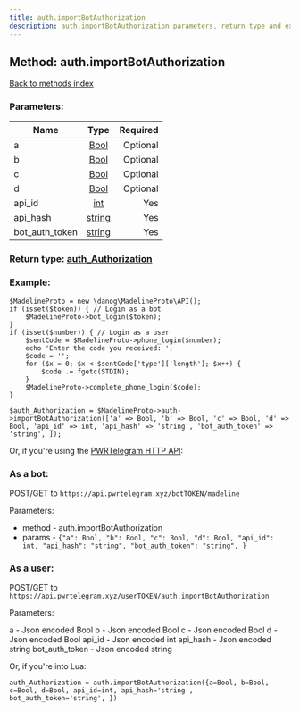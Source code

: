 ```yaml
---
title: auth.importBotAuthorization
description: auth.importBotAuthorization parameters, return type and example
---
```

## Method: auth.importBotAuthorization  
[Back to methods index](index.md)


### Parameters:

| Name     |    Type       | Required |
|----------|:-------------:|---------:|
|a|[Bool](../types/Bool.md) | Optional|
|b|[Bool](../types/Bool.md) | Optional|
|c|[Bool](../types/Bool.md) | Optional|
|d|[Bool](../types/Bool.md) | Optional|
|api\_id|[int](../types/int.md) | Yes|
|api\_hash|[string](../types/string.md) | Yes|
|bot\_auth\_token|[string](../types/string.md) | Yes|


### Return type: [auth\_Authorization](../types/auth_Authorization.md)

### Example:


```
$MadelineProto = new \danog\MadelineProto\API();
if (isset($token)) { // Login as a bot
    $MadelineProto->bot_login($token);
}
if (isset($number)) { // Login as a user
    $sentCode = $MadelineProto->phone_login($number);
    echo 'Enter the code you received: ';
    $code = '';
    for ($x = 0; $x < $sentCode['type']['length']; $x++) {
        $code .= fgetc(STDIN);
    }
    $MadelineProto->complete_phone_login($code);
}

$auth_Authorization = $MadelineProto->auth->importBotAuthorization(['a' => Bool, 'b' => Bool, 'c' => Bool, 'd' => Bool, 'api_id' => int, 'api_hash' => 'string', 'bot_auth_token' => 'string', ]);
```

Or, if you're using the [PWRTelegram HTTP API](https://pwrtelegram.xyz):

### As a bot:

POST/GET to `https://api.pwrtelegram.xyz/botTOKEN/madeline`

Parameters:

* method - auth.importBotAuthorization
* params - `{"a": Bool, "b": Bool, "c": Bool, "d": Bool, "api_id": int, "api_hash": "string", "bot_auth_token": "string", }`



### As a user:

POST/GET to `https://api.pwrtelegram.xyz/userTOKEN/auth.importBotAuthorization`

Parameters:

a - Json encoded Bool
b - Json encoded Bool
c - Json encoded Bool
d - Json encoded Bool
api_id - Json encoded int
api_hash - Json encoded string
bot_auth_token - Json encoded string



Or, if you're into Lua:

```
auth_Authorization = auth.importBotAuthorization({a=Bool, b=Bool, c=Bool, d=Bool, api_id=int, api_hash='string', bot_auth_token='string', })
```

